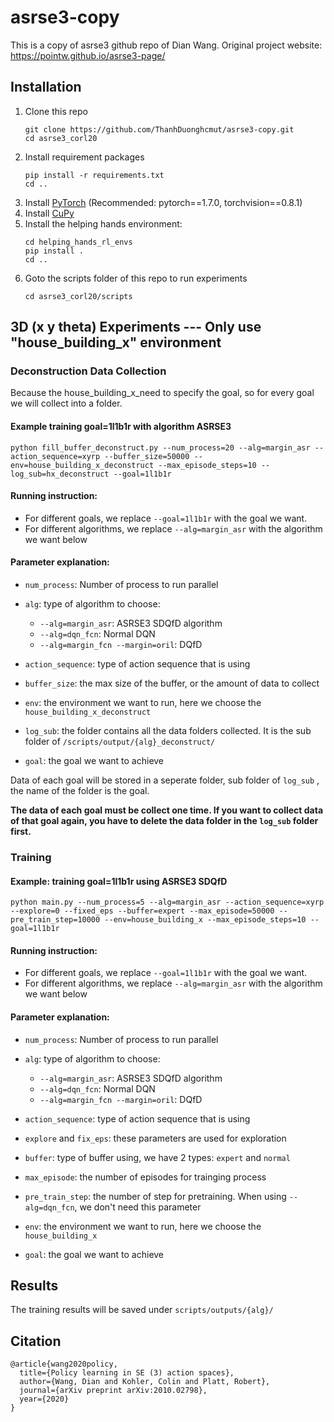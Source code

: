 # asrse3-copy

This is a copy of asrse3 github repo of Dian Wang. Original project website: https://pointw.github.io/asrse3-page/

## Installation

1. Clone this repo
   ```
   git clone https://github.com/ThanhDuonghcmut/asrse3-copy.git
   cd asrse3_corl20
   ```
1. Install requirement packages
   ```
   pip install -r requirements.txt
   cd ..
   ```
1. Install [PyTorch](https://pytorch.org/) (Recommended: pytorch==1.7.0, torchvision==0.8.1)
1. Install [CuPy](https://github.com/cupy/cupy)
1. Install the helping hands environment:
   ```
   cd helping_hands_rl_envs
   pip install .
   cd ..
   ```
1. Goto the scripts folder of this repo to run experiments
   ```
   cd asrse3_corl20/scripts
   ```

## 3D (x y theta) Experiments --- Only use "house_building_x" environment

### Deconstruction Data Collection

Because the house_building_x_need to specify the goal, so for every goal we will collect into a folder.

#### Example training goal=1l1b1r with algorithm ASRSE3

```
python fill_buffer_deconstruct.py --num_process=20 --alg=margin_asr --action_sequence=xyrp --buffer_size=50000 --env=house_building_x_deconstruct --max_episode_steps=10 --log_sub=hx_deconstruct --goal=1l1b1r
```

#### Running instruction:

- For different goals, we replace `--goal=1l1b1r` with the goal we want.
- For different algorithms, we replace `--alg=margin_asr` with the algorithm we want below

#### Parameter explanation:

- `num_process`: Number of process to run parallel
- `alg`: type of algorithm to choose:

  - `--alg=margin_asr`: ASRSE3 SDQfD algorithm
  - `--alg=dqn_fcn`: Normal DQN
  - `--alg=margin_fcn --margin=oril`: DQfD

- `action_sequence`: type of action sequence that is using
- `buffer_size`: the max size of the buffer, or the amount of data to collect
- `env`: the environment we want to run, here we choose the `house_building_x_deconstruct`
- `log_sub`: the folder contains all the data folders collected. It is the sub folder of `/scripts/output/{alg}_deconstruct/`
- `goal`: the goal we want to achieve

Data of each goal will be stored in a seperate folder, sub folder of `log_sub` , the name of the folder is the goal.

**The data of each goal must be collect one time. If you want to collect data of that goal again, you have to delete the data folder in the `log_sub` folder first.**

### Training

#### Example: training goal=1l1b1r using ASRSE3 SDQfD

```
python main.py --num_process=5 --alg=margin_asr --action_sequence=xyrp --explore=0 --fixed_eps --buffer=expert --max_episode=50000 --pre_train_step=10000 --env=house_building_x --max_episode_steps=10 --goal=1l1b1r
```

#### Running instruction:

- For different goals, we replace `--goal=1l1b1r` with the goal we want.
- For different algorithms, we replace `--alg=margin_asr` with the algorithm we want below

#### Parameter explanation:

- `num_process`: Number of process to run parallel
- `alg`: type of algorithm to choose:

  - `--alg=margin_asr`: ASRSE3 SDQfD algorithm
  - `--alg=dqn_fcn`: Normal DQN
  - `--alg=margin_fcn --margin=oril`: DQfD

- `action_sequence`: type of action sequence that is using
- `explore` and `fix_eps`: these parameters are used for exploration
- `buffer`: type of buffer using, we have 2 types: `expert` and `normal`
- `max_episode`: the number of episodes for trainging process
- `pre_train_step`: the number of step for pretraining. When using `--alg=dqn_fcn`, we don't need this parameter
- `env`: the environment we want to run, here we choose the `house_building_x`
- `goal`: the goal we want to achieve

## Results

The training results will be saved under `scripts/outputs/{alg}/`

## Citation

```
@article{wang2020policy,
  title={Policy learning in SE (3) action spaces},
  author={Wang, Dian and Kohler, Colin and Platt, Robert},
  journal={arXiv preprint arXiv:2010.02798},
  year={2020}
}
```
